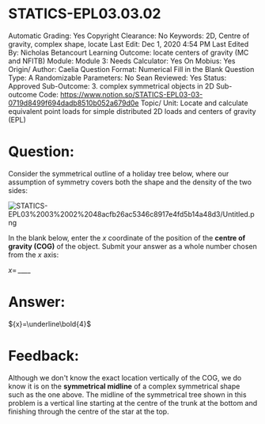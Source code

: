 # STATICS-EPL03.03.02

Automatic Grading: Yes
Copyright Clearance: No
Keywords: 2D, Centre of gravity, complex shape, locate
Last Edit: Dec 1, 2020 4:54 PM
Last Edited By: Nicholas Betancourt
Learning Outcome: locate centers of gravity (MC and NFITB)
Module: Module 3:
Needs Calculator: Yes
On Mobius: Yes
Origin/ Author: Caelia
Question Format: Numerical Fill in the Blank
Question Type: A
Randomizable Parameters: No
Sean Reviewed: Yes
Status: Approved
Sub-Outcome: 3. complex symmetrical objects in 2D
Sub-outcome Code: https://www.notion.so/STATICS-EPL03-03-0719d8499f694dadb8510b052a679d0e
Topic/ Unit: Locate and calculate equivalent point loads for simple distributed 2D loads and centers of gravity (EPL)

# Question:

Consider the symmetrical outline of a holiday tree below, where our assumption of symmetry covers both the shape and the density of the two sides:

![STATICS-EPL03%2003%2002%2048acfb26ac5346c8917e4fd5b14a48d3/Untitled.png](STATICS-EPL03%2003%2002%2048acfb26ac5346c8917e4fd5b14a48d3/Untitled.png)

In the blank below, enter the $x$ coordinate of the position of the **centre of gravity (COG)** of the object. Submit your answer as a whole number chosen from the $x$ axis:

${x}=\,\_\_\_\_$

# Answer:

${x}=\underline\bold{4}$

# Feedback:

Although we don't know the exact location vertically of the COG, we do know it is on the **symmetrical midline** of a complex symmetrical shape such as the one above. The midline of the symmetrical tree shown in this problem is a vertical line starting at the centre of the trunk at the bottom and finishing through the centre of the star at the top.